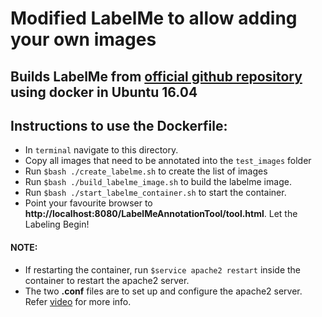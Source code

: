 # Modified LabelMe to allow adding your own images

## Builds LabelMe from [official github repository](https://github.com/CSAILVision/LabelMeAnnotationTool) using docker in Ubuntu 16.04

## Instructions to use the Dockerfile:

* In `terminal` navigate to this directory.
* Copy all images that need to be annotated into the `test_images` folder
* Run `$bash ./create_labelme.sh` to create the list of images
* Run `$bash ./build_labelme_image.sh` to build the labelme image.
* Run `$bash ./start_labelme_container.sh` to start the container.
* Point your favourite browser to **http://localhost:8080/LabelMeAnnotationTool/tool.html**. Let the Labeling Begin!

#### NOTE:
* If restarting the container, run `$service apache2 restart` inside the container to restart the apache2 server.
* The two **.conf** files are to set up and configure the apache2 server. Refer [video](https://www.youtube.com/watch?v=07uHcjRjAbM) for more info.
